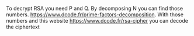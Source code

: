 To decrypt RSA you need P and Q. By decomposing N you can find those numbers. https://www.dcode.fr/prime-factors-decomposition.
With those numbers and this website https://www.dcode.fr/rsa-cipher you can decode the ciphertext